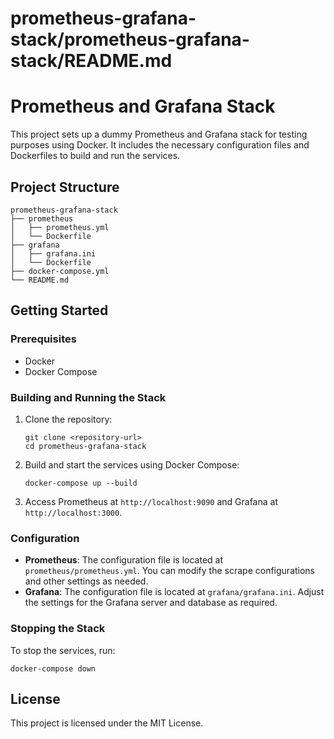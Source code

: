 # prometheus-grafana-stack/prometheus-grafana-stack/README.md

# Prometheus and Grafana Stack

This project sets up a dummy Prometheus and Grafana stack for testing purposes using Docker. It includes the necessary configuration files and Dockerfiles to build and run the services.

## Project Structure

```
prometheus-grafana-stack
├── prometheus
│   ├── prometheus.yml
│   └── Dockerfile
├── grafana
│   ├── grafana.ini
│   └── Dockerfile
├── docker-compose.yml
└── README.md
```

## Getting Started

### Prerequisites

- Docker
- Docker Compose

### Building and Running the Stack

1. Clone the repository:

   ```
   git clone <repository-url>
   cd prometheus-grafana-stack
   ```

2. Build and start the services using Docker Compose:

   ```
   docker-compose up --build
   ```

3. Access Prometheus at `http://localhost:9090` and Grafana at `http://localhost:3000`.

### Configuration

- **Prometheus**: The configuration file is located at `prometheus/prometheus.yml`. You can modify the scrape configurations and other settings as needed.
- **Grafana**: The configuration file is located at `grafana/grafana.ini`. Adjust the settings for the Grafana server and database as required.

### Stopping the Stack

To stop the services, run:

```
docker-compose down
```

## License

This project is licensed under the MIT License.